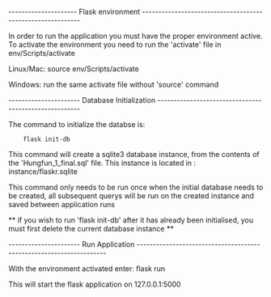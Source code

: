 --------------------- Flask environment -----------------------------------------------------------

In order to run the application you must have the proper environment active.
To activate the environment you need to run the 'activate' file in env/Scripts/activate

Linux/Mac: source env/Scripts/activate

Windows: run the same activate file without 'source' command


---------------------- Database Initialization ------------------------------------------------------

The command to initialize the databse is: 

        flask init-db

This command will create a sqlite3 database instance, from the contents of the 'Hungfun_1_final.sql' file. This instance
is located in : instance/flaskr.sqlite

This command only needs to be run once when the initial database needs to be created, all subsequent querys will be 
run on the created instance and saved between application runs

** if you wish to run 'flask init-db' after it has already been initialised, you must first delete the current database instance **


---------------------- Run Application --------------------------------------------------------------------

With the environment activated enter:
        flask run

This will start the flask application on 127.0.0.1:5000

